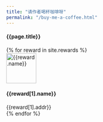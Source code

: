 ```yaml
---
title: "请作者喝杯咖啡呀"
permalink: "/buy-me-a-coffee.html"
---
```


<div class="container">
<h4 class="font-weight-bold spanborder"><span>{{page.title}}</span></h4>
    <div class="row gap-y listrecent listrecent listauthor">
    {% for reward in site.rewards %}
        <div class="col-lg-6 mb-4">
          <div class="p-4 border rounded">
            <div class="row">
              <div class="col-md-2 mb-4 mb-md-0">
                <img alt="{{reward.name}}" src="{{site.baseurl}}/{{ reward[1].logo }}" class="rounded-circle" height="80" width="80">
              </div>
              <div class="col-md-10">
                <div>
                  <h4 class="text-dark mb-0"> {{reward[1].name}} </h4>
                  <div class="excerpt">{{reward[1].addr}}</div>
                </div>
              </div>
            </div>
          </div>
        </div>
    {% endfor %}
    </div>
</div>
